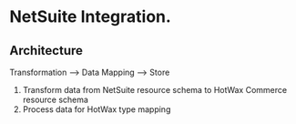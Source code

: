 # NetSuite Integration.

## Architecture

Transformation --> Data Mapping --> Store

1.  Transform data from NetSuite resource schema to HotWax Commerce resource schema
2.  Process data for HotWax type mapping 
